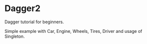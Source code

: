 # Dagger2
Dagger tutorial for beginners.

Simple example with Car, Engine, Wheels, Tires, Driver and usage of Singleton.
